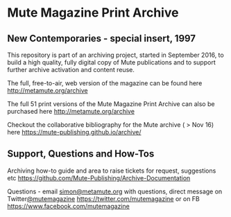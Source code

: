 # Mute Magazine Print Archive
## New Contemporaries - special insert, 1997

This repository is part of an archiving project, started in September 2016, to build a high quality, fully digital copy of Mute publications and to support further archive activation and content reuse.

The full, free-to-air, web version of the magazine can be found here http://metamute.org/archive

The full 51 print versions of the Mute Magazine Print Archive can also be purchased here http://metamute.org/archive

Checkout the collaborative bibliography for the Mute archive ( > Nov 16) here https://mute-publishing.github.io/archive/

## Support, Questions and How-Tos

Archiving how-to guide and area to raise tickets for request, suggestions etc https://github.com/Mute-Publishing/Archive-Documentation

Questions - email simon@metamute.org with questions, direct message on Twitter[@mutemagazine](https://twitter.com/mutemagazine) https://twitter.com/mutemagazine or on FB https://www.facebook.com/mutemagazine
